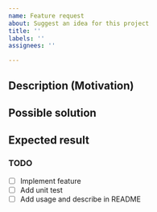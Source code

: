 ```yaml
---
name: Feature request
about: Suggest an idea for this project
title: ''
labels: ''
assignees: ''

---
```


## Description (Motivation)

<!---
Describe the feature. Why it is needed!
-->

## Possible solution

<!---
Maybe you know how to implement it, or maybe you have a partial solution
-->

## Expected result

<!--
Show how it will be used in code blocks
```js
sample code here
```
-->

### TODO

<!---
This section is written by maintainers. Remove it if it's not appropriate
-->

- [ ] Implement feature
- [ ] Add unit test
- [ ] Add usage and describe in README
